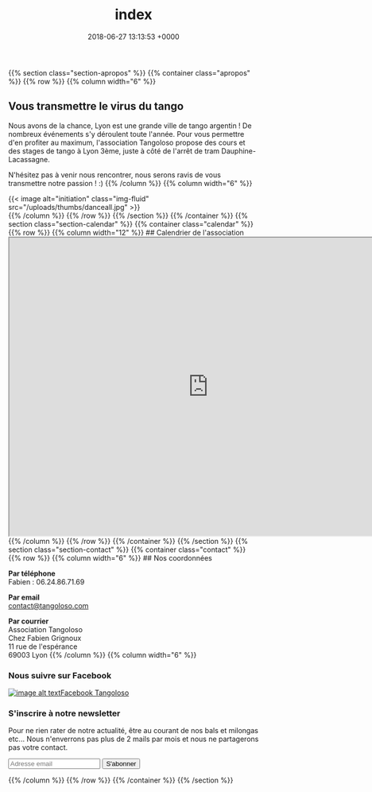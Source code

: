 ﻿---
title: index
date: 2018-06-27 13:13:53 +0000
---
{{% section class="section-apropos" %}}
{{% container class="apropos" %}}
{{% row  %}}
{{% column width="6" %}}
## Vous transmettre le virus du tango
Nous avons de la chance, Lyon est une grande ville de tango argentin ! De nombreux événements s'y déroulent toute l'année. Pour vous permettre d'en profiter au maximum,
l'association Tangoloso propose des cours et des stages de tango à Lyon 3ème, juste à côté de l'arrêt de tram Dauphine-Lacassagne.

N'hésitez pas à venir nous rencontrer, nous serons ravis de vous transmettre notre passion ! :)
{{% /column %}}
{{% column width="6" %}}
<div class='row'>
<div class='col-md-12'>{{< image alt="initiation" class="img-fluid" src="/uploads/thumbs/danceall.jpg" >}}</div>
</div>
{{% /column %}}
{{% /row %}}
{{% /section %}}
{{% /container %}}
{{% section class="section-calendar" %}}
{{% container class="calendar" %}}
{{% row  %}}
{{% column width="12" %}}
## Calendrier de l'association
<div class='embed-responsive embed-responsive-21by9'>
  <iframe class="embed-responsive-item" src="https://calendar.google.com/calendar/embed?src=krf6ac7liank5h568vudboh4f0%40group.calendar.google.com&amp;ctz=Europe/Paris" width="800" height="600"></iframe>
</div>
{{% /column %}}
{{% /row %}}
{{% /container %}}
{{% /section %}}
{{% section class="section-contact" %}}
{{% container class="contact" %}}
{{% row  %}}
{{% column width="6" %}}
## Nos coordonnées

**Par téléphone**  
Fabien : 06.24.86.71.69

**Par email**   
contact@tangoloso.com

**Par courrier**  
Association Tangoloso  
Chez Fabien Grignoux  
11 rue de l'espérance  
69003 Lyon
{{% /column %}}
{{% column width="6" %}}
### Nous suivre sur Facebook
<a href='https://www.facebook.com/tangoloso' class='btn btn-primary' role="button">![image alt text](/square-facebook-128.png)Facebook Tangoloso</a>

### S'inscrire à notre newsletter
Pour ne rien rater de notre actualité, être au courant de nos bals et milongas etc... Nous n'enverrons pas plus de 2 mails par mois et nous ne partagerons pas votre contact.

<div id="formnewsletter">
  <div id="mc_embed_signup">
    <form id="mc-embedded-subscribe-form" class="validate" action="http://assolabs.us10.list-manage.com/subscribe/post?u=b9990dac1c51ad0a328f050c3&amp;id=cc97bf7079" method="post" name="mc-embedded-subscribe-form" novalidate="" target="_blank">
      <div id="mc_embed_signup_scroll"><input id="mce-EMAIL" class="email" name="EMAIL" required="" type="email" value="" placeholder="Adresse email" /> <input id="mc-embedded-subscribe" class="button" name="subscribe" type="submit" value="S'abonner" /><input tabindex="-1" name="b_b9990dac1c51ad0a328f050c3_cc97bf7079" type="hidden" value="" />
      </div>
    </form>
  </div>
</div>
{{% /column %}}
{{% /row %}}
{{% /container %}}
{{% /section %}}
